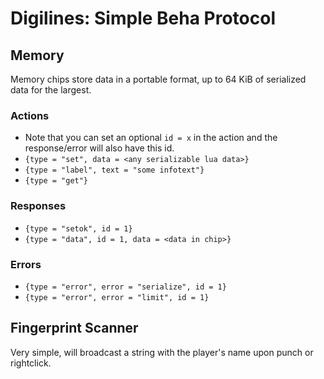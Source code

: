 # Digilines: Simple Beha Protocol

## Memory
Memory chips store data in a portable format, up to 64 KiB of serialized data for the largest.
### Actions
* Note that you can set an optional `id = x` in the action and the response/error will also have this id.
* `{type = "set", data = <any serializable lua data>}`
* `{type = "label", text = "some infotext"}`
* `{type = "get"}`
### Responses
* `{type = "setok", id = 1}`
* `{type = "data", id = 1, data = <data in chip>}`
### Errors
* `{type = "error", error = "serialize", id = 1}`
* `{type = "error", error = "limit", id = 1}`

## Fingerprint Scanner
Very simple, will broadcast a string with the player's name upon punch or rightclick.
